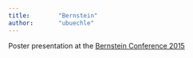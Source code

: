 ```yaml
---
title:        "Bernstein"
author:       "ubuechle"
---
```

<p>Poster presentation at the <a href="http://www.nncn.de/de/bernstein-conference/past-conferences/2015">Bernstein Conference 2015</a></p>
